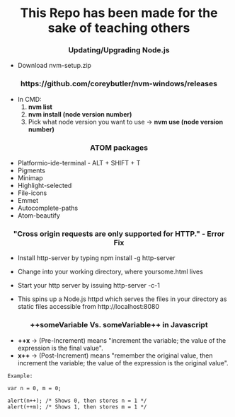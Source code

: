 <h1 align="center"> This Repo has been made for the sake of teaching others </h1>

<h3 align="center"> Updating/Upgrading Node.js </h3>

 - Download nvm-setup.zip
 <h3 align="center"> https://github.com/coreybutler/nvm-windows/releases </h3>
 
 - In CMD: 
   1. <b> nvm list </b>
   2. <b> nvm install (node version number) </b>
   3. Pick what node version you want to use -> <b> nvm use (node version number) </b>


<h3 align="center"> ATOM packages </h3>

 - Platformio-ide-terminal  - ALT + SHIFT + T
 - Pigments
 - Minimap
 - Highlight-selected
 - File-icons
 - Emmet
 - Autocomplete-paths
 - Atom-beautify

<h3 align="center"> "Cross origin requests are only supported for HTTP." - Error Fix </h3>


- Install http-server by typing npm install -g http-server

- Change into your working directory, where yoursome.html lives

- Start your http server by issuing http-server -c-1

- This spins up a Node.js httpd which serves the files in your directory as static files accessible from http://localhost:8080



<h3 align="center"> ++someVariable Vs. someVariable++ in Javascript </h3>

- <b>++x </b> -> (Pre-Increment) means "increment the variable; the value of the expression is the final value". 
- <b>x++ </b> -> (Post-Increment) means "remember the original value, then increment the variable; the value of the expression is the original value".

```
Example: 

var n = 0, m = 0;

alert(n++); /* Shows 0, then stores n = 1 */
alert(++m); /* Shows 1, then stores m = 1 */
```

